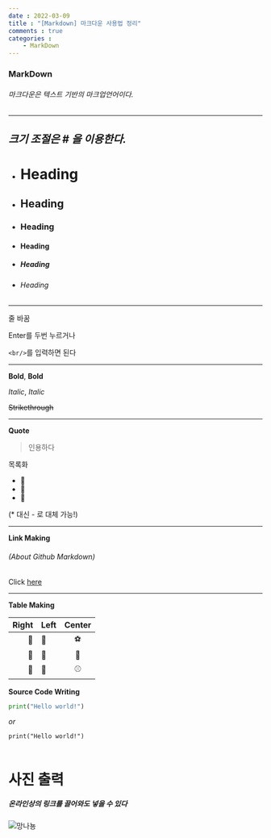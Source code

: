 ```yaml
---
date : 2022-03-09
title : "[Markdown] 마크다운 사용법 정리"
comments : true
categories : 
    - MarkDown
---
```


### **MarkDown**

###### *마크다운은 텍스트 기반의 마크업언어이다.*
---
## *크기 조절은 **#** 을 이용한다.*

- # Heading
- ## Heading
- ### Heading
- #### Heading
- ##### Heading
- ###### Heading

---
줄 바꿈


Enter를 두번 누르거나


 `<br/>`를 입력하면 된다

---

**Bold**, __Bold__

*Italic*, _Italic_

~~Strikethrough~~

---

**Quote**
> 인용하다

목록화
* 🍎 
* 🍊
* 🍌

(* 대신 - 로 대체 가능!)

---

**Link Making**

###### (About Github Markdown)

Click [here]("https://docs.github.com/en/get-started/writing-on-github/getting-started-with-writing-and-formatting-on-github/basic-writing-and-formatting-syntax")

---
**Table Making**

|Right|Left|Center
|--:|:--|:--:|
|🍎|🍕|⚽️|
|🍏|🍖|🏀|
|🍋|🍔|⚾️

**Source Code Writing**

```python
print("Hello world!")
```
*or*

`print("Hello world!")`
<br/>
<br/>
# **사진 출력**

##### *온라인상의 링크를 끌어와도 넣을 수 있다*
![망나뇽](https://mblogthumb-phinf.pstatic.net/MjAxNzAyMDVfMTA2/MDAxNDg2Mjk5NjY5OTEz.seU88Bi5KjlH0WaHsW-GZK1GMPIFKgVHtVD0Qz9yeqEg.El4Qn7kt4ywzKDA1b3zETHvIsIBvZou6koL60SqHTawg.JPEG.bins913/images_%282%29.jpg?type=w800)